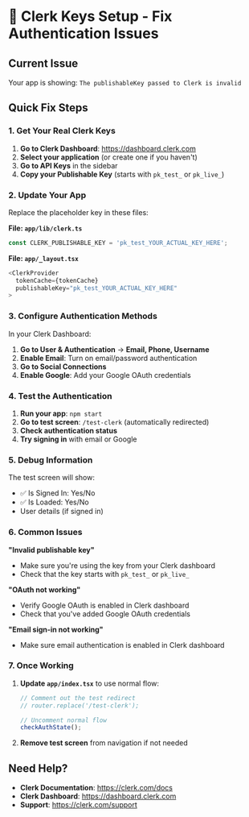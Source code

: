 # 🔑 Clerk Keys Setup - Fix Authentication Issues

## Current Issue
Your app is showing: `The publishableKey passed to Clerk is invalid`

## Quick Fix Steps

### 1. Get Your Real Clerk Keys

1. **Go to Clerk Dashboard**: https://dashboard.clerk.com
2. **Select your application** (or create one if you haven't)
3. **Go to API Keys** in the sidebar
4. **Copy your Publishable Key** (starts with `pk_test_` or `pk_live_`)

### 2. Update Your App

Replace the placeholder key in these files:

**File: `app/lib/clerk.ts`**
```typescript
const CLERK_PUBLISHABLE_KEY = 'pk_test_YOUR_ACTUAL_KEY_HERE';
```

**File: `app/_layout.tsx`**
```typescript
<ClerkProvider 
  tokenCache={tokenCache}
  publishableKey="pk_test_YOUR_ACTUAL_KEY_HERE"
>
```

### 3. Configure Authentication Methods

In your Clerk Dashboard:

1. **Go to User & Authentication** → **Email, Phone, Username**
2. **Enable Email**: Turn on email/password authentication
3. **Go to Social Connections**
4. **Enable Google**: Add your Google OAuth credentials

### 4. Test the Authentication

1. **Run your app**: `npm start`
2. **Go to test screen**: `/test-clerk` (automatically redirected)
3. **Check authentication status**
4. **Try signing in** with email or Google

### 5. Debug Information

The test screen will show:
- ✅ Is Signed In: Yes/No
- ✅ Is Loaded: Yes/No
- User details (if signed in)

### 6. Common Issues

**"Invalid publishable key"**
- Make sure you're using the key from your Clerk dashboard
- Check that the key starts with `pk_test_` or `pk_live_`

**"OAuth not working"**
- Verify Google OAuth is enabled in Clerk dashboard
- Check that you've added Google OAuth credentials

**"Email sign-in not working"**
- Make sure email authentication is enabled in Clerk dashboard

### 7. Once Working

1. **Update `app/index.tsx`** to use normal flow:
   ```typescript
   // Comment out the test redirect
   // router.replace('/test-clerk');
   
   // Uncomment normal flow
   checkAuthState();
   ```

2. **Remove test screen** from navigation if not needed

## Need Help?

- **Clerk Documentation**: https://clerk.com/docs
- **Clerk Dashboard**: https://dashboard.clerk.com
- **Support**: https://clerk.com/support 
